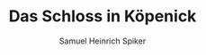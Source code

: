 ---
image: /assets/images/spiker/32b.jpg
author: Samuel Heinrich Spiker
artist: 
engraver: 
title: "Das Schloss in Köpenick"
subtitle: 
tags:
  - Mansion
layout: post
---